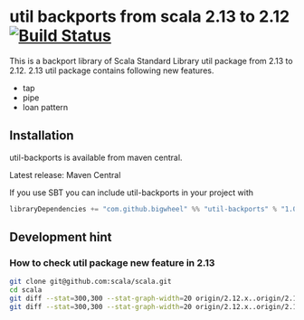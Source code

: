 # util backports from scala 2.13 to 2.12 [![Build Status](https://travis-ci.com/bigwheel/util-backports.svg?branch=master)](https://travis-ci.com/bigwheel/util-backports)

This is a backport library of Scala Standard Library util package from 2.13 to 2.12.
2.13 util package contains following new features.

* tap
* pipe
* loan pattern

## Installation

util-backports is available from maven central.

Latest release: Maven Central

If you use SBT you can include util-backports in your project with

```scala
libraryDependencies += "com.github.bigwheel" %% "util-backports" % "1.0"
```

## Development hint

### How to check util package new feature in 2.13

```bash
git clone git@github.com:scala/scala.git
cd scala
git diff --stat=300,300 --stat-graph-width=20 origin/2.12.x..origin/2.13.x -- src/library/scala/util
git diff --stat=300,300 --stat-graph-width=20 origin/2.12.x..origin/2.13.x -- test/junit/scala/util
```
